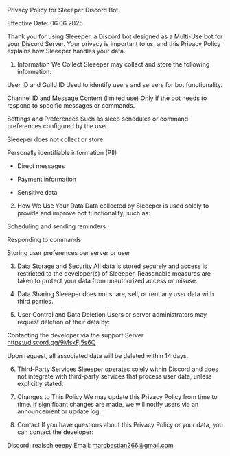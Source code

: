 Privacy Policy for Sleeeper Discord Bot

Effective Date: 06.06.2025

Thank you for using Sleeeper, a Discord bot designed as a Multi-Use bot for your Discord Server. Your privacy is important to us, and this Privacy Policy explains how Sleeeper handles your data.

1. Information We Collect
Sleeeper may collect and store the following information:

User ID and Guild ID
Used to identify users and servers for bot functionality.

Channel ID and Message Content (limited use)
Only if the bot needs to respond to specific messages or commands.

Settings and Preferences
Such as sleep schedules or command preferences configured by the user.

Sleeeper does not collect or store:

Personally identifiable information (PII)

- Direct messages

- Payment information

- Sensitive data

2. How We Use Your Data
Data collected by Sleeeper is used solely to provide and improve bot functionality, such as:

Scheduling and sending reminders

Responding to commands

Storing user preferences per server or user

3. Data Storage and Security
All data is stored securely and access is restricted to the developer(s) of Sleeeper. Reasonable measures are taken to protect your data from unauthorized access or misuse.

4. Data Sharing
Sleeeper does not share, sell, or rent any user data with third parties.

5. User Control and Data Deletion
Users or server administrators may request deletion of their data by:

Contacting the developer via the support Server https://discord.gg/9MskFj5s6Q

Upon request, all associated data will be deleted within 14 days.

6. Third-Party Services
Sleeeper operates solely within Discord and does not integrate with third-party services that process user data, unless explicitly stated.

7. Changes to This Policy
We may update this Privacy Policy from time to time. If significant changes are made, we will notify users via an announcement or update log.

8. Contact
If you have questions about this Privacy Policy or your data, you can contact the developer:

Discord: realschleeepy
Email: marcbastian266@gmail.com
